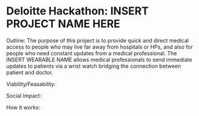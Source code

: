 # Deloitte Hackathon: INSERT PROJECT NAME HERE

Outline: 
  The purpose of this project is to provide quick and direct medical access to people who may live far away from hospitals or HPs,
  and also for people who need constant updates from a medical professional. The INSERT WEARABLE NAME allows medical professionals
  to send immediate updates to patients via a wrist watch bridging the connection between patient and doctor.
  
Viability/Feasability:

Social Impact:

How it works:
